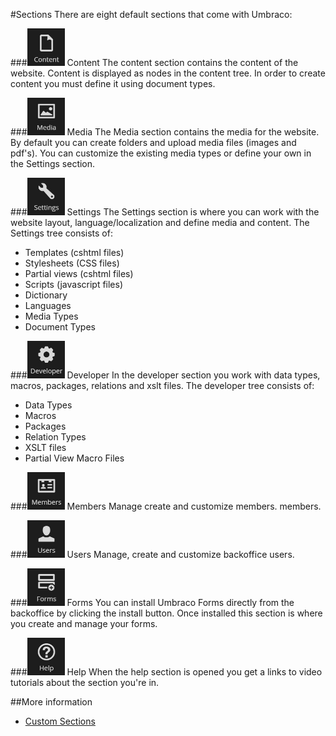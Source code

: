 #Sections
There are eight default sections that come with Umbraco:

###<img src="images/Content.jpg" width="60px" /> Content
The content section contains the content of the website. Content is displayed as nodes in the content tree. In order to create content you must define it using document types.

###<img src="images/Media.jpg" width="60px" /> Media
The Media section contains the media for the website. By default you can create folders and upload media files (images and pdf's). You can customize the existing media types or define your own in the Settings section.

###<img src="images/Settings.jpg" width="60px" /> Settings
The Settings section is where you can work with the website layout, language/localization and define media and content. The Settings tree consists of:  

- Templates (cshtml files)
- Stylesheets (CSS files)
- Partial views (cshtml files)
- Scripts (javascript files)
- Dictionary
- Languages
- Media Types
- Document Types

###<img src="images/Developer.jpg" width="60px" /> Developer
In the developer section you work with data types, macros, packages, relations and xslt files. The developer tree consists of:

- Data Types
- Macros
- Packages
- Relation Types
- XSLT files
- Partial View Macro Files

###<img src="images/Members.jpg" width="60px" /> Members
Manage create and customize members. members.

###<img src="images/Users.jpg" width="60px" /> Users
Manage, create and customize backoffice users.

###<img src="images/Forms.jpg" width="60px" /> Forms
You can install Umbraco Forms directly from the backoffice by clicking the install button. Once installed this section is where you create and manage your forms.

###<img src="images/Help.jpg" width="60px" /> Help
When the help section is opened you get a links to video tutorials about the section you're in.

##More information
- [Custom Sections](../../../Extending/Section-Trees/index.md)
